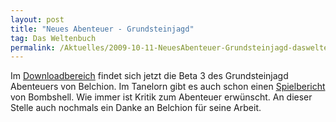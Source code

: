 ```yaml
---
layout: post
title: "Neues Abenteuer - Grundsteinjagd"
tag: Das Weltenbuch
permalink: /Aktuelles/2009-10-11-NeuesAbenteuer-Grundsteinjagd-dasweltenbuch
---
```


Im [Downloadbereich](https://dasweltenbuch.jcgames.de/Publikationen/) findet sich jetzt die Beta 3 des Grundsteinjagd Abenteuers von Belchion. Im Tanelorn gibt es auch schon einen [Spielbericht](http://tanelorn.net/index.php/topic,50284.0.html) von Bombshell. Wie immer ist Kritik zum Abenteuer erwünscht. An dieser Stelle auch nochmals ein Danke an Belchion für seine Arbeit.


